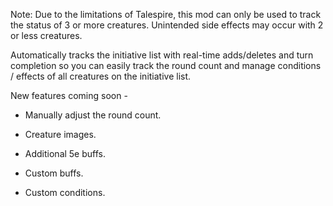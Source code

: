 Note: Due to the limitations of Talespire, this mod can only be used to track the status of 3 or more creatures. Unintended side effects may occur with 2 or less creatures.

Automatically tracks the initiative list with real-time adds/deletes and turn completion so you can easily track the round count and manage conditions / effects of all creatures on the initiative list.


New features coming soon -

- Manually adjust the round count.

- Creature images.

- Additional 5e buffs.

- Custom buffs.

- Custom conditions.